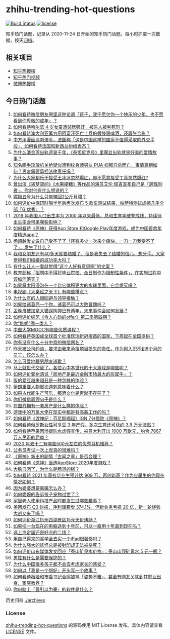# zhihu-trending-hot-questions

[![Build Status](https://github.com/justjavac/zhihu-trending-hot-questions/workflows/ci/badge.svg?branch=master)](https://github.com/justjavac/zhihu-trending-hot-questions/actions)
[![license](https://img.shields.io/github/license/justjavac/zhihu-trending-hot-questions)](https://github.com/justjavac/zhihu-trending-hot-questions/blob/master/LICENSE)

知乎热门话题，记录从 2020-11-24 日开始的知乎热门话题。每小时抓取一次数据，按天[归档](./archives)。

## 相关项目

- [知乎热搜榜](https://github.com/justjavac/zhihu-trending-top-search)
- [知乎热门视频](https://github.com/justjavac/zhihu-trending-hot-video)
- [微博热搜榜](https://github.com/justjavac/weibo-trending-hot-search)

## 今日热门话题

<!-- BEGIN -->
<!-- 最后更新时间 Thu Dec 03 2020 03:01:11 GMT+0800 (CST) -->
1. [如何看待微信朋友圈里这种论调「孩子，我宁愿欠你一个快乐的少年，也不愿看到你卑微的成年」？](https://www.zhihu.com/question/50401236)
1. [如何看待哈尔滨 4 岁女童遭邻居强奸，被告人被判死刑？](https://www.zhihu.com/question/432971073)
1. [如何看待澳大利亚军方用阿富汗死亡士兵的假肢喝啤酒，还嚣张合影？](https://www.zhihu.com/question/432942912)
1. [中方用漫画讽刺澳军，法国称「这是中国这样的国家不值得采取的外交手段」，如何看待法国和新西兰纷纷表态？](https://www.zhihu.com/question/432882362)
1. [为什么潘金莲出轨遗臭千年，《泰坦尼克号》里露丝出轨就是好美的爱情故事？](https://www.zhihu.com/question/28839613)
1. [知名画手玫瑰机关枪疑似遭到纹身师男友 PUA 抑郁自杀而亡，事情真相如何？男友需要承担法律责任吗？](https://www.zhihu.com/question/432331664)
1. [为什么大家都乐于接受王冰冰忽然爆红，却不愿意接受丁真忽然爆红?](https://www.zhihu.com/question/432435966)
1. [曾出演《盗梦空间》《水果硬糖》等作品的演员艾伦·佩吉宣布自己是「跨性别者」，你对他有什么想说的？](https://www.zhihu.com/question/432929737)
1. [嫦娥五号为什么只能带回2公斤月壤？](https://www.zhihu.com/question/431841954)
1. [如何评价中保研时隔半年后再次发布 5 款车测试结果，帕萨特测试成绩几乎全部「G 优秀」？](https://www.zhihu.com/question/432994094)
1. [2019 年我国人口出生率为 2000 年以来最低，总和生育率破警戒线，持续低出生率会带来哪些影响？](https://www.zhihu.com/question/432867545)
1. [如何看待《原神》获得App Store 和Google Play年度游戏，成为中国首款年度精选app？](https://www.zhihu.com/question/432985730)
1. [杨超越发文说自己受不了了「还有多少一次来个痛快，一刀一刀我受不了了」，发生了什么？](https://www.zhihu.com/question/433014280)
1. [我和女朋友还有40多天就要结婚了，但是我失去了结婚的信心，想分手。大家觉得我们结婚的成功率大吗？](https://www.zhihu.com/question/432723456)
1. [有什么让人一看就觉得“这个人好有意思啊”的文案？](https://www.zhihu.com/question/376417418)
1. [教育部称「招聘中不得将毕业院校、全日制作为限制性条件」，在实施过程中该如何落实？](https://www.zhihu.com/question/432880029)
1. [如果将太阳浸泡在一个比它体积更大的水球里面，它会熄灭吗？](https://www.zhihu.com/question/410960770)
1. [电视剧《大秦赋之天下》有哪些槽点？](https://www.zhihu.com/question/432795652)
1. [为什么有的人很回避与领导接触？](https://www.zhihu.com/question/427148747)
1. [如果给诸葛亮一个你，诸葛亮可以大败曹魏吗？](https://www.zhihu.com/question/415934333)
1. [孟晚舟被加拿大错误拘押已有两年，未来事件会如何发展？](https://www.zhihu.com/question/432794892)
1. [如何评价综艺《令人心动的offer》第二季第四期？](https://www.zhihu.com/question/433032230)
1. [你“嫉妒”哪一类人？](https://www.zhihu.com/question/21195961)
1. [中国大学MOOC有哪些优质课程？](https://www.zhihu.com/question/280151111)
1. [如何看待英国成全球首个批准辉瑞新冠疫苗的国家，下周起在全国提供？](https://www.zhihu.com/question/432994860)
1. [你有没有什么十分中意的微信网名？](https://www.zhihu.com/question/363035181)
1. [昨天被公司约谈，要求由我来承担项目损失的责任，作为刚入职不到6个月的员工，该怎么办？](https://www.zhihu.com/question/432862166)
1. [怎么可爱地跟男朋友道歉？](https://www.zhihu.com/question/383772587)
1. [马上就世代交替了，各位心中本世代的十大游戏是哪些呢？](https://www.zhihu.com/question/422069449)
1. [如何评价郭树清说「房地产是最近金融市场最大的灰犀牛」？](https://www.zhihu.com/question/432782815)
1. [饭的爱豆越来越丑是一种怎样的体验？](https://www.zhihu.com/question/432982776)
1. [伊朗重要人物屡次遇刺意味着什么？](https://www.zhihu.com/question/432941551)
1. [如果古代能生产可乐，那酒文化是否就不存在了？](https://www.zhihu.com/question/397876572)
1. [你们微信置顶句子是什么？](https://www.zhihu.com/question/353636992)
1. [在国外拥有一套房产是什么样的体验？](https://www.zhihu.com/question/432511513)
1. [游戏中的万氪大佬在现实中都是有高薪工作的吗？](https://www.zhihu.com/question/431746142)
1. [如何看待《渡神纪：芬尼斯崛起》IGN 7分惜败《原神》？](https://www.zhihu.com/question/432784125)
1. [如何看待俄罗斯女性可享受 3 年产假，多次生育还可获约 3.9 万元津贴？](https://www.zhihu.com/question/432690269)
1. [如何看待苹果因涉嫌防水虚假宣传，被意大利开出 1000 万欧元，约合 7867 万人民币的罚单？](https://www.zhihu.com/question/432855632)
1. [2020 年双十二有哪些500元左右的优秀耳机推荐？](https://www.zhihu.com/question/432913647)
1. [公务员考试一次上岸真的很难吗？](https://www.zhihu.com/question/313639666)
1. [《原神》新出的剧情「古闻之章」是否合理？](https://www.zhihu.com/question/432885915)
1. [如何看待《原神》当选AppStore 2020年度游戏？](https://www.zhihu.com/question/432978719)
1. [大脑自闭了，为什么是肠道的锅？](https://www.zhihu.com/question/432980404)
1. [如何看待 2021 年高校毕业生预计达 909 万，再创新高？作为应届生的你现在情况如何？](https://www.zhihu.com/question/432862965)
1. [因为婆婆想要离婚怎么办？](https://www.zhihu.com/question/432542265)
1. [如何委婉的告诉孩子宠物过世了？](https://www.zhihu.com/question/427451041)
1. [家里老人使用科技产品时都发生过哪些趣事？](https://www.zhihu.com/question/432888520)
1. [美团发布 Q3 财报，净利润暴增 374.1%，但新业务亏损 20 亿，新一轮烧钱大战又来了吗？](https://www.zhihu.com/question/432780776)
1. [如何评价浙江杭州西湖景区15元天价烤肠？](https://www.zhihu.com/question/432710404)
1. [如果把一台现在的电脑送到十年前，可以一直用十年直到现在吗？](https://www.zhihu.com/question/432573852)
1. [选上海定居还是好点的二线？](https://www.zhihu.com/question/432634964)
1. [用自己得来的奖学金去买一个iPad很奢侈吗？](https://www.zhihu.com/question/353599753)
1. [为什么强大的妖怪总是被封印却无法被杀死？](https://www.zhihu.com/question/41971858)
1. [如何评价山东媒体发文回应「泰山矿泉水价格」：泰山山顶矿泉水 5 元一瓶？](https://www.zhihu.com/question/432845944)
1. [男性有什么是需要保护的？](https://www.zhihu.com/question/432288333)
1. [为什么中国很多孩子都不会去考虑家长的感受？](https://www.zhihu.com/question/318850670)
1. [如何以「我是一个侧妃」开头写一个故事？](https://www.zhihu.com/question/424008638)
1. [如何看待薇娅和市委书记合照被骂「姿势不雅」，甚至有网友关联到其职业出身、家庭教养？](https://www.zhihu.com/question/432826037)
1. [你电脑上「最引以为豪」的软件是什么？](https://www.zhihu.com/question/21065451)
<!-- END -->

历史归档 [./archives](./archives)

### License

[zhihu-trending-hot-questions](https://github.com/justjavac/zhihu-trending-hot-questions) 的源码使用 MIT License 发布。具体内容请查看 [LICENSE](./LICENSE) 文件。
